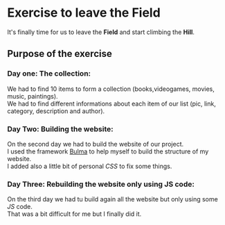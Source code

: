 # Exercise to leave the **Field**

It's finally time for us to leave the **Field** and start climbing the **Hill**.

## Purpose of the exercise

### Day one: The collection:

We had to find 10 items to form a collection (books,videogames, movies, music, paintings).  
We had to find different informations about each item of our list (pic, link, category, description and author).

### Day Two: Building the website:

On the second day we had to build the website of our project.  
I used the framework [Bulma](https://bulma.io/) to help myself to build the structure of my website.  
I added also a little bit of personal *CSS* to fix some things.

### Day Three: Rebuilding the website only using JS code:

On the third day we had tu build again all the website but only using some *JS* code.  
That was a bit difficult for me but I finally did it.